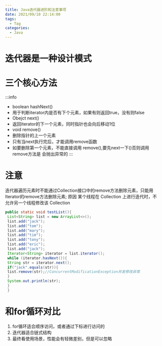 ```yaml
---
title: Java迭代器进阶和注意事项
date: 2021/09/10 22:14:00
tags:
  - Tag
categories:
  - Java
---
```


# 迭代器是⼀种设计模式

# 三个核⼼⽅法
:::info
- boolean hashNext()
 - ⽤于判断iterator内是否有下个元素，如果有则返回true，没有则false
- Obejct next()
 - 返回iterator的下⼀个元素，同时指针也会向后移动1位
- void remove()
 - 删除指针的上⼀个元素
 - 只有当next执⾏完后，才能调⽤remove函数
 - 如要删除第⼀个元素，不能直接调⽤ remove(),要先next⼀下()否则调⽤remove⽅法是
会抛出异常的
:::

# 注意
迭代器遍历元素时不能通过Collection接⼝中的remove⽅法删除元素，只能⽤Iterator的remove⽅法删除元素; 原因 某个线程在 Collection 上进⾏迭代时，不允许另⼀个线程修改该 Collection
```java
public static void testList(){
 List<String> list = new ArrayList<>();
 list.add("jack");
 list.add("tom");
 list.add("mary");
 list.add("tim");
 list.add("tony");
 list.add("eric");
 list.add("jack");
 Iterator<String> iterator = list.iterator();
 while (iterator.hasNext()){
 String str = iterator.next();
 if("jack".equals(str)){
 list.remove(str);//ConcurrentModificationException并发修改异常
 }
 System.out.println(str);
 }
 }
```

#     
# 和for循环对⽐
1. for循环适合顺序访问，或者通过下标进⾏访问的
2. 迭代器适合链式结构
3. 最终看使⽤场景，性能会有轻微差别，但是可以忽略